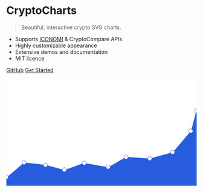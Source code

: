 <!--![logo](_media/icon.svg)-->

# CryptoCharts

> Beautiful, interactive crypto SVG charts.

- Supports [ICONOMI](https://www.iconomi.com/crypto-strategies?ref=WJVwG) & CryptoCompare APIs
- Highly customizable appearance
- Extensive demos and documentation
- MIT licence

[GitHub](https://github.com/ICNHodler/CryptoCharts)
[Get Started](#crypto-charts)

![](media/bg.png)
